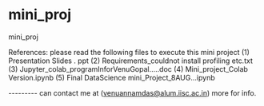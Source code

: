 # mini_proj
mini_proj

References: please read the following files to execute this mini project
(1) Presentation Slides . ppt
(2) Requirements_couldnot install profiling etc.txt
(3) Jupyter_colab_programInforVenuGopal…..doc 
(4) Mini_project_Colab Version.ipynb
(5) Final DataScience mini_Project_8AUG...ipynb 

 --------- can contact me at (venuannamdas@alum.iisc.ac.in) more for info.
 
